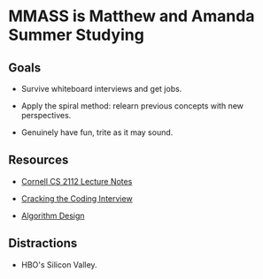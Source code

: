MMASS is Matthew and Amanda Summer Studying
===========================================


Goals
-----

- Survive whiteboard interviews and get jobs.

- Apply the spiral method: relearn previous concepts with new perspectives.

- Genuinely have fun, trite as it may sound.


Resources
---------

- [Cornell CS 2112 Lecture Notes](http://www.cs.cornell.edu/courses/cs2112/2016fa/lectures/)

- [Cracking the Coding Interview](https://www.amazon.com/Cracking-Coding-Interview-Programming-Questions/dp/0984782850/ref=pd_lpo_sbs_14_t_0?_encoding=UTF8&psc=1&refRID=KD7X1A9GN2JSDTHJHE2E)

- [Algorithm Design](https://www.amazon.com/Algorithm-Design-Jon-Kleinberg/dp/0321295358)


Distractions
------------

- HBO's Silicon Valley.